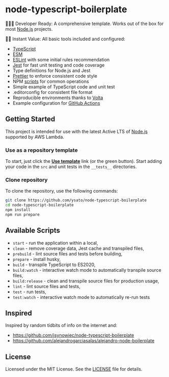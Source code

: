 # node-typescript-boilerplate

👩🏻‍💻 Developer Ready: A comprehensive template. Works out of the box for most [Node.js](https://nodejs.org/en/docs/) projects.

🏃🏽 Instant Value: All basic tools included and configured:

- [TypeScript](https://www.typescriptlang.org/)
- [ESM](https://developer.mozilla.org/en-US/docs/Web/JavaScript/Guide/Modules)
- [ESLint](https://github.com/eslint/eslint) with some initial rules recommendation
- [Jest](https://facebook.github.io/jest/) for fast unit testing and code coverage
- Type definitions for Node.js and Jest
- [Prettier](https://prettier.io/) to enforce consistent code style
- NPM [scripts](#available-scripts) for common operations
- Simple example of TypeScript code and unit test
- .editorconfig for consistent file format
- Reproducible environments thanks to [Volta](https://volta.sh/)
- Example configuration for [GitHub Actions](https://github.com/features/actions)

## Getting Started

This project is intended for use with the latest Active LTS of [Node.js](https://docs.aws.amazon.com/lambda/latest/dg/lambda-runtimes.html) supported by AWS Lambda.

### Use as a repository template

To start, just click the **[Use template](https://github.com/ysato/node-typescript-boilerplate/generate)** link (or the green button). Start adding your code in the `src` and unit tests in the `__tests__` directories.

### Clone repository

To clone the repository, use the following commands:

```sh
git clone https://github.com/ysato/node-typescript-boilerplate
cd node-typescript-boilerplate
npm install
npm run prepare
```

## Available Scripts

- `start` - run the application within a local,
- `clean` - remove coverage data, Jest cache and transpiled files,
- `prebuild` - lint source files and tests before building,
- `prepare` - install husky,
- `build` - transpile TypeScript to ES2020,
- `build:watch` - interactive watch mode to automatically transpile source files,
- `build:release` - clean and transpile source files for production usage,
- `lint` - lint source files and tests,
- `test` - run tests,
- `test:watch` - interactive watch mode to automatically re-run tests

## Inspired

Inspired by random tidbits of info on the internet and:

- https://github.com/jsynowiec/node-typescript-boilerplate
- https://github.com/alejandrogarciasalas/alejandro-node-boilerplate

## License

Licensed under the MIT License. See the [LICENSE](https://github.com/ysato/node-typescript-boilerplate/blob/master/LICENSE) file for details.
